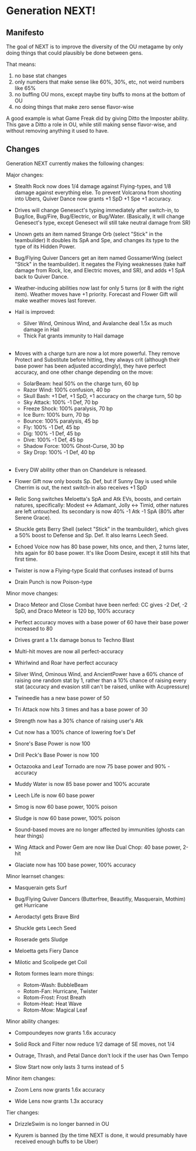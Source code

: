 Generation NEXT!
========================================================================

Manifesto
------------------------------------------------------------------------

The goal of NEXT is to improve the diversity of the OU metagame by only doing
things that could plausibly be done between gens.

That means:

1. no base stat changes
2. only numbers that make sense like 60%, 30%, etc, not weird numbers like 65%
3. no buffing OU mons, except maybe tiny buffs to mons at the bottom of OU
4. no doing things that make zero sense flavor-wise

A good example is what Game Freak did by giving Ditto the Imposter ability.
This gave a Ditto a role in OU, while still making sense flavor-wise, and
without removing anything it used to have.

Changes
------------------------------------------------------------------------

Generation NEXT currently makes the following changes:

Major changes:

- Stealth Rock now does 1/4 damage against Flying-types, and 1/8 damage against
  everything else. To prevent Volcarona from shooting into Ubers, Quiver Dance
  now grants +1 SpD +1 Spe +1 accuracy.

- Drives will change Genesect's typing immediately after switch-in, to Bug/Ice,
  Bug/Fire, Bug/Electric, or Bug/Water. (Basically, it will change Genesect's
  type, except Genesect will still take neutral damage from SR)

- Unown gets an item named Strange Orb (select "Stick" in the teambuilder)
  It doubles its SpA and Spe, and changes its type to the type of its Hidden
  Power.

- Bug/Flying Quiver Dancers get an item named GossamerWing (select "Stick"
  in the teambuilder). It negates the Flying weaknesses (take half damage from
  Rock, Ice, and Electric moves, and SR), and adds +1 SpA back to Quiver
  Dance.

- Weather-inducing abilities now last for only 5 turns (or 8 with the right
  item). Weather moves have +1 priority. Forecast and Flower Gift will make
  weather moves last forever.

- Hail is improved:
  - Silver Wind, Ominous Wind, and Avalanche deal 1.5x as much damage in Hail
  - Thick Fat grants immunity to Hail damage  
     
- Moves with a charge turn are now a lot more powerful. They remove Protect and
  Substitute before hitting, they always crit (although their base power has
  been adjusted accordingly), they have perfect accuracy, and one other change
  depending on the move:
  - SolarBeam: heal 50% on the charge turn, 60 bp
  - Razor Wind: 100% confusion, 40 bp
  - Skull Bash: +1 Def, +1 SpD, +1 accuracy on the charge turn, 50 bp
  - Sky Attack: 100% -1 Def, 70 bp
  - Freeze Shock: 100% paralysis, 70 bp
  - Ice Burn: 100% burn, 70 bp
  - Bounce: 100% paralysis, 45 bp
  - Fly: 100% -1 Def, 45 bp
  - Dig: 100% -1 Def, 45 bp
  - Dive: 100% -1 Def, 45 bp
  - Shadow Force: 100% Ghost-Curse, 30 bp
  - Sky Drop: 100% -1 Def, 40 bp  
     
- Every DW ability other than on Chandelure is released.

- Flower Gift now only boosts Sp. Def, but if Sunny Day is used while Cherrim
  is out, the next switch-in also receives +1 SpD

- Relic Song switches Meloetta's SpA and Atk EVs, boosts, and certain natures,
  specifically: Modest <-> Adamant, Jolly <-> Timid, other natures are left
  untouched. Its secondary is now 40% -1 Atk -1 SpA (80% after Serene Grace).

- Shuckle gets Berry Shell (select "Stick" in the teambuilder), which gives a
  50% boost to Defense and Sp. Def. It also learns Leech Seed.

- Echoed Voice now has 80 base power, hits once, and then, 2 turns later,
  hits again for 80 base power. It's like Doom Desire, except it still hits
  that first time.

- Twister is now a Flying-type Scald that confuses instead of burns

- Drain Punch is now Poison-type

Minor move changes:

- Draco Meteor and Close Combat have been nerfed: CC gives -2 Def, -2 SpD, and
  Draco Meteor is 120 bp, 100% accuracy

- Perfect accuracy moves with a base power of 60 have their base power
  increased to 80

- Drives grant a 1.1x damage bonus to Techno Blast

- Multi-hit moves are now all perfect-accuracy

- Whirlwind and Roar have perfect accuracy

- Silver Wind, Ominous Wind, and AncientPower have a 60% chance of raising
  one random stat by 1, rather than a 10% chance of raising every stat
  (accuracy and evasion still can't be raised, unlike with Acupressure)

- Twineedle has a new base power of 50

- Tri Attack now hits 3 times and has a base power of 30

- Strength now has a 30% chance of raising user's Atk

- Cut now has a 100% chance of lowering foe's Def

- Snore's Base Power is now 100

- Drill Peck's Base Power is now 100

- Octazooka and Leaf Tornado are now 75 base power and 90% -accuracy

- Muddy Water is now 85 base power and 100% accurate

- Leech Life is now 60 base power

- Smog is now 60 base power, 100% poison

- Sludge is now 60 base power, 100% poison

- Sound-based moves are no longer affected by immunities (ghosts can hear
  things)

- Wing Attack and Power Gem are now like Dual Chop: 40 base power, 2-hit

- Glaciate now has 100 base power, 100% accuracy

Minor learnset changes:

- Masquerain gets Surf

- Bug/Flying Quiver Dancers (Butterfree, Beautifly, Masquerain, Mothim) get
  Hurricane

- Aerodactyl gets Brave Bird

- Shuckle gets Leech Seed

- Roserade gets Sludge

- Meloetta gets Fiery Dance

- Milotic and Scolipede get Coil

- Rotom formes learn more things:
  - Rotom-Wash: BubbleBeam
  - Rotom-Fan: Hurricane, Twister
  - Rotom-Frost: Frost Breath
  - Rotom-Heat: Heat Wave
  - Rotom-Mow: Magical Leaf

Minor ability changes:

- Compoundeyes now grants 1.6x accuracy

- Solid Rock and Filter now reduce 1/2 damage of SE moves, not 1/4

- Outrage, Thrash, and Petal Dance don't lock if the user has Own Tempo

- Slow Start now only lasts 3 turns instead of 5

Minor item changes:

- Zoom Lens now grants 1.6x accuracy

- Wide Lens now grants 1.3x accuracy

Tier changes:

- DrizzleSwim is no longer banned in OU

- Kyurem is banned (by the time NEXT is done, it would presumably have
  received enough buffs to be Uber)
